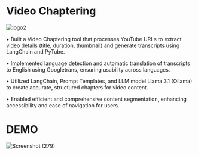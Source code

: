 # Video Chaptering

![logo2](https://github.com/user-attachments/assets/37c3e57a-bf5b-4b91-9293-6aabaf53622e)

• Built a Video Chaptering tool that processes YouTube URLs to extract video details (title, duration, thumbnail) and generate transcripts using LangChain and PyTube.

• Implemented language detection and automatic translation of transcripts to English using Googletrans, ensuring usability across languages.

• Utilized LangChain, Prompt Templates, and LLM model Llama 3.1 (Ollama) to create accurate, structured chapters for video content.

• Enabled efficient and comprehensive content segmentation, enhancing accessibility and ease of navigation for users.

# DEMO

![Screenshot (279)](https://github.com/user-attachments/assets/7ac781b5-521d-47e3-be2a-94dcec83ceca)
